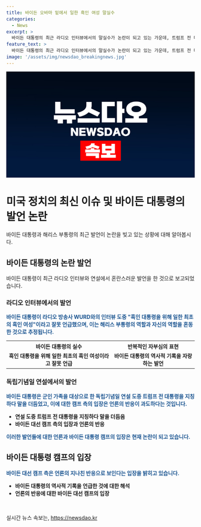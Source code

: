 ```yaml
---
title: 바이든 오바마 밑에서 일한 흑인 여성 말실수
categories:
  - News
excerpt: >
  바이든 대통령의 최근 라디오 인터뷰에서의 말실수가 논란이 되고 있는 가운데, 트럼프 전 대통령을 지칭하다가 말을 더듬는 장면도 포착됐습니다. 이에 대선 캠프는 언론의 반응을 지나치게 따지는 것으로 비판하고 있습니다. 이러한 발언들이 인지력에 대한 논란을 불러일으키고 있습니다. (150자)
feature_text: >
  바이든 대통령의 최근 라디오 인터뷰에서의 말실수가 논란이 되고 있는 가운데, 트럼프 전 대통령을 지칭하다가 말을 더듬는 장면도 포착됐습니다. 이에 대선 캠프는 언론의 반응을 지나치게 따지는 것으로 비판하고 있습니다. 이러한 발언들이 인지력에 대한 논란을 불러일으키고 있습니다. (150자)
image: '/assets/img/newsdao_breakingnews.jpg'
---
```


<p><img src="/assets/img/newsdao_breakingnews.jpg" alt="ontimetimes 속보" /></p>

<h1 data-ke-size="size26">미국 정치의 최신 이슈 및 바이든 대통령의 발언 논란</h1>

<p data-ke-size="size16">바이든 대통령과 해리스 부통령의 최근 발언이 논란을 빚고 있는 상황에 대해 알아봅시다.</p>

<h2 data-ke-size="size24">바이든 대통령의 논란 발언</h2>

<p data-ke-size="size16">바이든 대통령이 최근 라디오 인터뷰와 연설에서 혼란스러운 발언을 한 것으로 보고되었습니다.</p>

<h3 data-ke-size="size22">라디오 인터뷰에서의 발언</h3>

<p data-ke-size="size16"><b><span style="color: #1a5490;">바이든 대통령이 라디오 방송사 WURD와의 인터뷰 도중 "흑인 대통령을 위해 일한 최초의 흑인 여성"이라고 잘못 언급했으며, 이는 해리스 부통령의 역할과 자신의 역할을 혼동한 것으로 추정됩니다.</span></b></p>

<table>
    <tr>
        <th><b>바이든 대통령의 실수</b></th>
        <th><b>반복적인 자부심의 표현</b></th>
    </tr>
    <tr>
        <td style="text-align: center; height: 17px;"><b>흑인 대통령을 위해 일한 최초의 흑인 여성이라고 잘못 언급</b></td>
        <td style="text-align: center; height: 17px;"><b>바이든 대통령의 역사적 기록을 자랑하는 발언</b></td>
    </tr>
</table>

<h3 data-ke-size="size22">독립기념일 연설에서의 발언</h3>

<p data-ke-size="size16"><b><span style="color: #1a5490;">바이든 대통령은 군인 가족을 대상으로 한 독립기념일 연설 도중 트럼프 전 대통령을 지칭하다 말을 더듬었고, 이에 대한 캠프 측의 입장은 언론의 반응이 과도하다는 것입니다.</span></b></p>

<ul>
    <li><b>연설 도중 트럼프 전 대통령을 지칭하다 말을 더듬음</b></li>
    <li><b>바이든 대선 캠프 측의 입장과 언론의 반응</b></li>
</ul>

<p data-ke-size="size16"><b><span style="color: #1a5490;">이러한 발언들에 대한 언론과 바이든 대통령 캠프의 입장은 현재 논란이 되고 있습니다.</span></b></p>

<h2 data-ke-size="size24">바이든 대통령 캠프의 입장</h2>

<p data-ke-size="size16"><b><span style="color: #1a5490;">바이든 대선 캠프 측은 언론의 지나친 반응으로 보인다는 입장을 밝히고 있습니다.</span></b></p>

<ul>
    <li><b>바이든 대통령의 역사적 기록을 언급한 것에 대한 해석</b></li>
    <li><b>언론의 반응에 대한 바이든 대선 캠프의 입장</b></li>
</ul>

<p data-ke-size="size16">&nbsp;</p>
실시간 뉴스 속보는, <a href="https://newsdao.kr" rel="dofollow">https://newsdao.kr</a>



